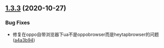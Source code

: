 ## [1.3.3](https://github.com/searchfe/user-agent/compare/v1.3.2...v1.3.3) (2020-10-27)


### Bug Fixes

* 修复在oppo自带浏览器下ua不是oppobrowser而是heytapbrowser的问题 ([a4a3b94](https://github.com/searchfe/user-agent/commit/a4a3b94d6aa0d658187367d18b98e70bb9664d0c))
